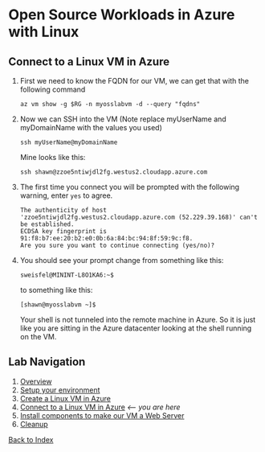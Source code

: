 # Open Source Workloads in Azure with Linux
## Connect to a Linux VM in Azure

1. First we need to know the FQDN for our VM, we can get that with the following command
    ```
    az vm show -g $RG -n myosslabvm -d --query "fqdns"
    ```
1. Now we can SSH into the VM (Note replace myUserName and myDomainName with the values you used)
    ```
    ssh myUserName@myDomainName
    ```
    Mine looks like this:
    ```
    ssh shawn@zzoe5ntiwjdl2fg.westus2.cloudapp.azure.com
    ```
1. The first time you connect you will be prompted with the following warning, enter `yes` to agree.
    ```
    The authenticity of host 'zzoe5ntiwjdl2fg.westus2.cloudapp.azure.com (52.229.39.168)' can't be established.
    ECDSA key fingerprint is 91:f8:b7:ee:20:b2:e0:0b:6a:84:bc:94:8f:59:9c:f8.
    Are you sure you want to continue connecting (yes/no)?
    ```
1. You should see your prompt change from something like this:
    ```
    sweisfel@MININT-L8O1KA6:~$
    ```
    to something like this:
    ```
    [shawn@myosslabvm ~]$
    ```
    Your shell is not tunneled into the remote machine in Azure. So it is just like you are sitting in the Azure datacenter looking at the shell running on the VM. 


## Lab Navigation
1. [Overview](./)
1. [Setup your environment](./step01.html)
1. [Create a Linux VM in Azure](./step02.html)
1. [Connect to a Linux VM in Azure](./step03.html) *<-- you are here*
1. [Install components to make our VM a Web Server](./step04.html)
1. [Cleanup](./step05.html)

[Back to Index](../index.html)        
